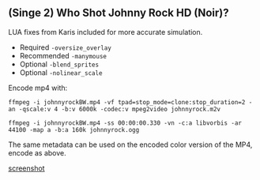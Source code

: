 ## (Singe 2) Who Shot Johnny Rock HD (Noir)?

LUA fixes from Karis included for more accurate simulation.

* Required `-oversize_overlay`
* Recommended `-manymouse`
* Optional `-blend_sprites`
* Optional `-nolinear_scale`


Encode mp4 with:

    ffmpeg -i johnnyrockBW.mp4 -vf tpad=stop_mode=clone:stop_duration=2 -an -qscale:v 4 -b:v 6000k -codec:v mpeg2video johnnyrock.m2v

    ffmpeg -i johnnyrockBW.mp4 -ss 00:00:00.330 -vn -c:a libvorbis -ar 44100 -map a -b:a 160k johnnyrock.ogg


The same metadata can be used on the encoded color version of the MP4, encode as above.


[screenshot](johnnynoir.png)
